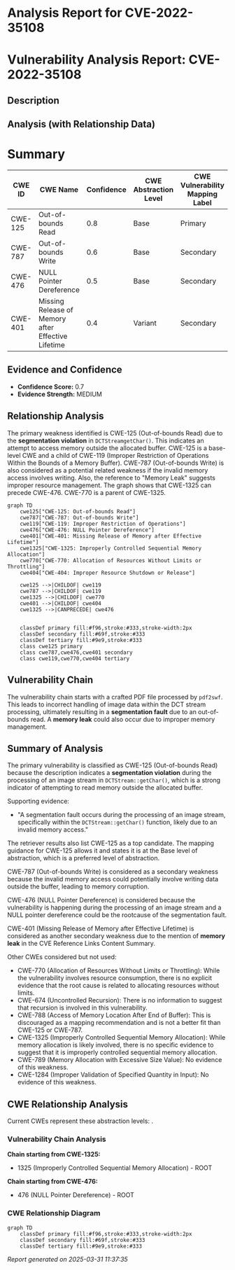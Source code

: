 # Analysis Report for CVE-2022-35108

# Vulnerability Analysis Report: CVE-2022-35108

## Description



## Analysis (with Relationship Data)

# Summary
| CWE ID | CWE Name | Confidence | CWE Abstraction Level | CWE Vulnerability Mapping Label | CWE-Vulnerability Mapping Notes |
|---|---|---|---|---|---|
| CWE-125 | Out-of-bounds Read | 0.8 | Base | Primary | Allowed |
| CWE-787 | Out-of-bounds Write | 0.6 | Base | Secondary | Allowed |
| CWE-476 | NULL Pointer Dereference | 0.5 | Base | Secondary | Allowed |
| CWE-401 | Missing Release of Memory after Effective Lifetime | 0.4 | Variant | Secondary | Allowed |

## Evidence and Confidence

*   **Confidence Score:** 0.7
*   **Evidence Strength:** MEDIUM

## Relationship Analysis
The primary weakness identified is CWE-125 (Out-of-bounds Read) due to the **segmentation violation** in `DCTStreamgetChar()`. This indicates an attempt to access memory outside the allocated buffer. CWE-125 is a base-level CWE and a child of CWE-119 (Improper Restriction of Operations Within the Bounds of a Memory Buffer). CWE-787 (Out-of-bounds Write) is also considered as a potential related weakness if the invalid memory access involves writing. Also, the reference to "Memory Leak" suggests improper resource management. The graph shows that CWE-1325 can precede CWE-476. CWE-770 is a parent of CWE-1325.

```mermaid
graph TD
    cwe125["CWE-125: Out-of-bounds Read"]
    cwe787["CWE-787: Out-of-bounds Write"]
    cwe119["CWE-119: Improper Restriction of Operations"]
    cwe476["CWE-476: NULL Pointer Dereference"]
    cwe401["CWE-401: Missing Release of Memory after Effective Lifetime"]
    cwe1325["CWE-1325: Improperly Controlled Sequential Memory Allocation"]
    cwe770["CWE-770: Allocation of Resources Without Limits or Throttling"]
    cwe404["CWE-404: Improper Resource Shutdown or Release"]
    
    cwe125 -->|CHILDOF| cwe119
    cwe787 -->|CHILDOF| cwe119
    cwe1325 -->|CHILDOF| cwe770
    cwe401 -->|CHILDOF| cwe404    
    cwe1325 -->|CANPRECEDE| cwe476
    

    classDef primary fill:#f96,stroke:#333,stroke-width:2px
    classDef secondary fill:#69f,stroke:#333
    classDef tertiary fill:#9e9,stroke:#333
    class cwe125 primary
    class cwe787,cwe476,cwe401 secondary
    class cwe119,cwe770,cwe404 tertiary
```

## Vulnerability Chain
The vulnerability chain starts with a crafted PDF file processed by `pdf2swf`. This leads to incorrect handling of image data within the DCT stream processing, ultimately resulting in a **segmentation fault** due to an out-of-bounds read. A **memory leak** could also occur due to improper memory management.

## Summary of Analysis
The primary vulnerability is classified as CWE-125 (Out-of-bounds Read) because the description indicates a **segmentation violation** during the processing of an image stream in `DCTStream::getChar()`, which is a strong indicator of attempting to read memory outside the allocated buffer.

Supporting evidence:
*   "A segmentation fault occurs during the processing of an image stream, specifically within the `DCTStream::getChar()` function, likely due to an invalid memory access."

The retriever results also list CWE-125 as a top candidate. The mapping guidance for CWE-125 allows it and states it is at the Base level of abstraction, which is a preferred level of abstraction.

CWE-787 (Out-of-bounds Write) is considered as a secondary weakness because the invalid memory access could potentially involve writing data outside the buffer, leading to memory corruption.

CWE-476 (NULL Pointer Dereference) is considered because the vulnerability is happening during the processing of an image stream and a NULL pointer dereference could be the rootcause of the segmentation fault.

CWE-401 (Missing Release of Memory after Effective Lifetime) is considered as another secondary weakness due to the mention of **memory leak** in the CVE Reference Links Content Summary.

Other CWEs considered but not used:

*   CWE-770 (Allocation of Resources Without Limits or Throttling): While the vulnerability involves resource consumption, there is no explicit evidence that the root cause is related to allocating resources without limits.
*   CWE-674 (Uncontrolled Recursion): There is no information to suggest that recursion is involved in this vulnerability.
*   CWE-788 (Access of Memory Location After End of Buffer): This is discouraged as a mapping recommendation and is not a better fit than CWE-125 or CWE-787.
*   CWE-1325 (Improperly Controlled Sequential Memory Allocation): While memory allocation is likely involved, there is no specific evidence to suggest that it is improperly controlled sequential memory allocation.
* CWE-789 (Memory Allocation with Excessive Size Value): No evidence of this weakness.
* CWE-1284 (Improper Validation of Specified Quantity in Input): No evidence of this weakness.


## CWE Relationship Analysis

Current CWEs represent these abstraction levels: .


### Vulnerability Chain Analysis

**Chain starting from CWE-1325:**
- 1325 (Improperly Controlled Sequential Memory Allocation) - ROOT


**Chain starting from CWE-476:**
- 476 (NULL Pointer Dereference) - ROOT



### CWE Relationship Diagram

```mermaid
graph TD
    classDef primary fill:#f96,stroke:#333,stroke-width:2px
    classDef secondary fill:#69f,stroke:#333
    classDef tertiary fill:#9e9,stroke:#333
```



*Report generated on 2025-03-31 11:37:35*

